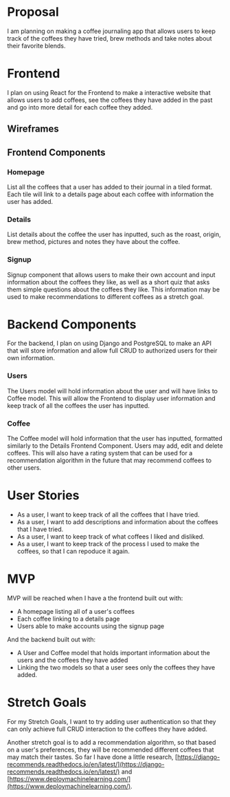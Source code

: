 # Proposal

I am planning on making a coffee journaling app that allows users to keep track of the coffees they have tried, brew methods and take notes about their favorite blends.

# Frontend

I plan on using React for the Frontend to make a interactive website that allows users to add coffees, see the coffees they have added in the past and go into more detail for each coffee they added.

## Wireframes

## Frontend Components

### Homepage

List all the coffees that a user has added to their journal in a tiled format. Each tile will link to a details page about each coffee with information the user has added.

### Details

List details about the coffee the user has inputted, such as the roast, origin, brew method, pictures and notes they have about the coffee.

### Signup

Signup component that allows users to make their own account and input information about the coffees they like, as well as a short quiz that asks them simple questions about the coffees they like. This information may be used to make recommendations to different coffees as a stretch goal.

# Backend Components

For the backend, I plan on using Django and PostgreSQL to make an API that will store information and allow full CRUD to authorized users for their own information.

### Users

The Users model will hold information about the user and will have links to Coffee model. This will allow the Frontend to display user information and keep track of all the coffees the user has inputted.

### Coffee

The Coffee model will hold information that the user has inputted, formatted similarly to the Details Frontend Component. Users may add, edit and delete coffees. This will also have a rating system that can be used for a recommendation algorithm in the future that may recommend coffees to other users.

# User Stories

- As a user, I want to keep track of all the coffees that I have tried.
- As a user, I want to add descriptions and information about the coffees that I have tried.
- As a user, I want to keep track of what coffees I liked and disliked.
- As a user, I want to keep track of the process I used to make the coffees, so that I can repoduce it again.

# MVP

MVP will be reached when I have a the frontend built out with:
- A homepage listing all of a user's coffees
- Each coffee linking to a details page
- Users able to make accounts using the signup page

And the backend built out with:
- A User and Coffee model that holds important information about the users and the coffees they have added
- Linking the two models so that a user sees only the coffees they have added.

# Stretch Goals

For my Stretch Goals, I want to try adding user authentication so that they can only achieve full CRUD interaction to the coffees they have added. 

Another stretch goal is to add a recommendation algorithm, so that based on a user's preferences, they will be recommended different coffees that may match their tastes. So far I have done a little research, [https://django-recommends.readthedocs.io/en/latest/](https://django-recommends.readthedocs.io/en/latest/) and [https://www.deploymachinelearning.com/](https://www.deploymachinelearning.com/).


